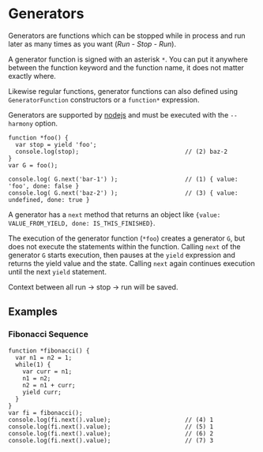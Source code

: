 # Generators

Generators are functions which can be stopped while in process and run later as many times as you want (_Run - Stop - Run_).

A generator function is signed with an asterisk `*`. You can put it anywhere between the function keyword and
the function name, it does not matter exactly where.

Likewise regular functions, generator functions can also defined using `GeneratorFunction` constructors or a
`function*` expression.

Generators are supported by [nodejs][1] and must be executed with the `--harmony` option.

    function *foo() {
      var stop = yield 'foo';
      console.log(stop);                              // (2) baz-2
    }
    var G = foo();

    console.log( G.next('bar-1') );                   // (1) { value: 'foo', done: false }
    console.log( G.next('baz-2') );                   // (3) { value: undefined, done: true }

A generator has a `next` method that returns an object like `{value: VALUE_FROM_YIELD, done:
IS_THIS_FINISHED}`.

The execution of the generator function (`*foo`) creates a generator `G`, but does not execute the statements
within the function.
Calling `next` of the generator `G` starts execution, then pauses at the `yield` expression and returns the
yield value and the state. Calling `next` again continues execution until the next `yield` statement.

Context between all run -> stop -> run will be saved.

## Examples

### Fibonacci Sequence

    function *fibonacci() {
      var n1 = n2 = 1;
      while(1) {
        var curr = n1;
        n1 = n2;
        n2 = n1 + curr;
        yield curr;
      }
    }
    var fi = fibonacci();
    console.log(fi.next().value);                     // (4) 1
    console.log(fi.next().value);                     // (5) 1
    console.log(fi.next().value);                     // (6) 2
    console.log(fi.next().value);                     // (7) 3

[1]: http://nodejs.org
